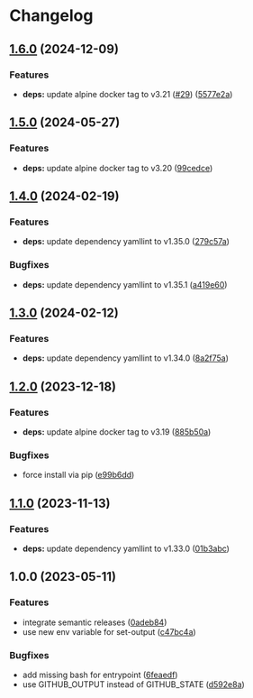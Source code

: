# Changelog

## [1.6.0](https://github.com/actionhippie/yamllint/compare/v1.5.0...v1.6.0) (2024-12-09)


### Features

* **deps:** update alpine docker tag to v3.21 ([#29](https://github.com/actionhippie/yamllint/issues/29)) ([5577e2a](https://github.com/actionhippie/yamllint/commit/5577e2afcf71d35640c080737a0e101f596ad957))

## [1.5.0](https://github.com/actionhippie/yamllint/compare/v1.4.0...v1.5.0) (2024-05-27)


### Features

* **deps:** update alpine docker tag to v3.20 ([99cedce](https://github.com/actionhippie/yamllint/commit/99cedce12e38f1dde0c23c7e50a7507e32b651ca))

## [1.4.0](https://github.com/actionhippie/yamllint/compare/v1.3.0...v1.4.0) (2024-02-19)


### Features

* **deps:** update dependency yamllint to v1.35.0 ([279c57a](https://github.com/actionhippie/yamllint/commit/279c57a27ef2f40183f01022732e822dbfad7944))


### Bugfixes

* **deps:** update dependency yamllint to v1.35.1 ([a419e60](https://github.com/actionhippie/yamllint/commit/a419e6088229d476bf872522bf9396ea7e7af3c4))

## [1.3.0](https://github.com/actionhippie/yamllint/compare/v1.2.0...v1.3.0) (2024-02-12)


### Features

* **deps:** update dependency yamllint to v1.34.0 ([8a2f75a](https://github.com/actionhippie/yamllint/commit/8a2f75a0eff32b1cb000ae7387286e6b96fe3aba))

## [1.2.0](https://github.com/actionhippie/yamllint/compare/v1.1.0...v1.2.0) (2023-12-18)


### Features

* **deps:** update alpine docker tag to v3.19 ([885b50a](https://github.com/actionhippie/yamllint/commit/885b50a8d0738a55c1281bac523ac03a4c8f0d6a))


### Bugfixes

* force install via pip ([e99b6dd](https://github.com/actionhippie/yamllint/commit/e99b6dd7953c3cc4db9b972f205f90714bb316a5))

## [1.1.0](https://github.com/actionhippie/yamllint/compare/v1.0.0...v1.1.0) (2023-11-13)


### Features

* **deps:** update dependency yamllint to v1.33.0 ([01b3abc](https://github.com/actionhippie/yamllint/commit/01b3abc002d3658eda3b6ff0e799aa04a7d818ec))

## 1.0.0 (2023-05-11)


### Features

* integrate semantic releases ([0adeb84](https://github.com/actionhippie/yamllint/commit/0adeb8443b8ff28dba38a027a5af166fc9794533))
* use new env variable for set-output ([c47bc4a](https://github.com/actionhippie/yamllint/commit/c47bc4a97f4b89156417335bb050f92c26074cc9))


### Bugfixes

* add missing bash for entrypoint ([6feaedf](https://github.com/actionhippie/yamllint/commit/6feaedf4059397daaad6ec2f126da06c1b66158a))
* use GITHUB_OUTPUT instead of GITHUB_STATE ([d592e8a](https://github.com/actionhippie/yamllint/commit/d592e8a2891341774da3a75a6ff3c09925af0992))
